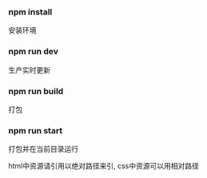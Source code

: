 ### npm install
安装环境

### npm run dev
生产实时更新

### npm run build
打包

### npm run start
打包并在当前目录运行

html中资源请引用以绝对路径来引, css中资源可以用相对路径